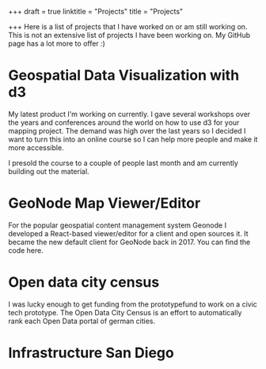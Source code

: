 +++
draft = true
linktitle = "Projects"
title = "Projects"

+++
Here is a list of projects that I have worked on or am still working on. This is not an extensive list of projects I have been working on. My GitHub page has a lot more to offer :) 

# Geospatial Data Visualization with d3

My latest product I'm working on currently. I gave several workshops over the years and conferences around the world on how to use d3 for your mapping project. The demand was high over the last years so I decided I want to turn this into an online course so I can help more people and make it more accessible. 

I presold the course to a couple of people last month and am currently building out the material. 

# GeoNode Map Viewer/Editor

For the popular geospatial content management system Geonode I developed a React-based viewer/editor for a client and open sources it. It became the new default client for GeoNode back in 2017. You can find the code here.

# Open data city census

I was lucky enough to get funding from the prototypefund to work on a civic tech prototype. The Open Data City Census is an effort to automatically rank each Open Data portal of german cities. 

# Infrastructure San Diego